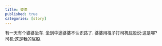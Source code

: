 ```yaml
---
title: 婆婆
published: true
categories: [story]
---
```


有一天有个婆婆坐车.
坐到中途婆婆不认识路了.
婆婆用棍子打司机屁股说:这是哪?
司机:这是我的屁股.

